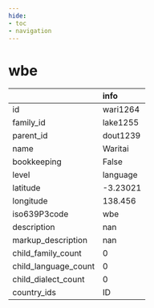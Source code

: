 ```yaml
---
hide:
- toc
- navigation
---
```

# wbe
|                      | info     |
|:---------------------|:---------|
| id                   | wari1264 |
| family_id            | lake1255 |
| parent_id            | dout1239 |
| name                 | Waritai  |
| bookkeeping          | False    |
| level                | language |
| latitude             | -3.23021 |
| longitude            | 138.456  |
| iso639P3code         | wbe      |
| description          | nan      |
| markup_description   | nan      |
| child_family_count   | 0        |
| child_language_count | 0        |
| child_dialect_count  | 0        |
| country_ids          | ID       |